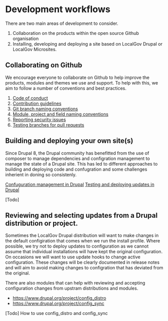 # Development workflows

There are two main areas of development to consider.

1. Collaboration on the products within the open source Github organisation 
2. Installing, developing and deploying a site based on LocalGov Drupal or LocalGov Microsites. 

## Collaborating on Github

We encourage everyone to collaborate on Github to help improve the products, modules and themes we use and support. 
To help with this, we aim to follow a number of conventions and best practices.

1. [Code of conduct](https://localgovdrupal.org/resources/code-conduct)
2. [Contribution guidelines](https://github.com/localgovdrupal/localgov/blob/2.x/CONTRIBUTING.md)
3. [Git branch naming conventions](https://github.com/localgovdrupal/localgov/wiki/Git-branch-naming-conventions)
4. [Module, project and field naming conventions](https://github.com/localgovdrupal/localgov/wiki/Naming-conventions)
5. [Reporting security issues](https://github.com/localgovdrupal/localgov/wiki/Security)
6. [Testing branches for pull requests](https://github.com/localgovdrupal/localgov/wiki/Testing-branches-and-PRs)

## Building and deploying your own site(s)

Since Drupal 8, the Drupal community has benefitted from the use of composer to manage dependencies and configration management to manage the state of a Drupal site. This has led to different approaches to building and deploying code and confugration and some challenges inherient in doning so consistenly. 

[Confuguration management in Drupal](https://www.drupal.org/docs/configuration-management)
[Testing and deploying updates in Drupal]()

[Todo] 

## Reviewing and selecting updates from a Drupal distribution or project.

Sometimes the LocalGov Drupal distribution will want to make changes in the default configiration that comes when we run the install profile. 
Where possible, we try not to deploy updates to configuration as we cannot assume that individual installations will have kept the original configuration. On occasions we will want to use update hooks to change active configuration. These changes will be clearly documented in release notes and will aim to avoid making changes to configration that has deviated from the original.

There are also modules that can help with reviewing and accepting configuration changes from upstram distributions and modules.

 - https://www.drupal.org/project/config_distro
 - https://www.drupal.org/project/config_sync

[Todo] How to use config_distro and config_sync
